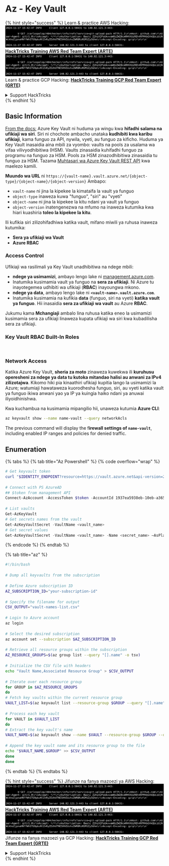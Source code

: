 # Az - Key Vault

{% hint style="success" %}
Learn & practice AWS Hacking:<img src="../../../.gitbook/assets/image (1).png" alt="" data-size="line">[**HackTricks Training AWS Red Team Expert (ARTE)**](https://training.hacktricks.xyz/courses/arte)<img src="../../../.gitbook/assets/image (1).png" alt="" data-size="line">\
Learn & practice GCP Hacking: <img src="../../../.gitbook/assets/image (2).png" alt="" data-size="line">[**HackTricks Training GCP Red Team Expert (GRTE)**<img src="../../../.gitbook/assets/image (2).png" alt="" data-size="line">](https://training.hacktricks.xyz/courses/grte)

<details>

<summary>Support HackTricks</summary>

* Check the [**subscription plans**](https://github.com/sponsors/carlospolop)!
* **Join the** 💬 [**Discord group**](https://discord.gg/hRep4RUj7f) or the [**telegram group**](https://t.me/peass) or **follow** us on **Twitter** 🐦 [**@hacktricks\_live**](https://twitter.com/hacktricks\_live)**.**
* **Share hacking tricks by submitting PRs to the** [**HackTricks**](https://github.com/carlospolop/hacktricks) and [**HackTricks Cloud**](https://github.com/carlospolop/hacktricks-cloud) github repos.

</details>
{% endhint %}

## Basic Information

[From the docs:](https://learn.microsoft.com/en-us/azure/key-vault/general/basic-concepts) Azure Key Vault ni huduma ya wingu kwa **hifadhi salama na ufikiaji wa siri**. Siri ni chochote ambacho unataka **kudhibiti kwa karibu ufikiaji**, kama funguo za API, nywila, vyeti, au funguo za kificho. Huduma ya Key Vault inasaidia aina mbili za vyombo: vaults na pools za usalama wa vifaa vilivyodhibitiwa (HSM). Vaults zinasaidia kuhifadhi funguo za programu na funguo za HSM. Pools za HSM zinazodhibitiwa zinasaidia tu funguo za HSM. Tazama [Muhtasari wa Azure Key Vault REST API](https://learn.microsoft.com/en-us/azure/key-vault/general/about-keys-secrets-certificates) kwa maelezo kamili.

**Muundo wa URL** ni `https://{vault-name}.vault.azure.net/{object-type}/{object-name}/{object-version}` Ambapo:

* `vault-name` ni jina la kipekee la kimataifa la vault ya funguo
* `object-type` inaweza kuwa "funguo", "siri" au "vyeti"
* `object-name` ni jina la kipekee la kitu ndani ya vault ya funguo
* `object-version` inatengenezwa na mfumo na inaweza kutumika kwa hiari kuashiria **toleo la kipekee la kitu**.

Ili kufikia siri zilizohifadhiwa katika vault, mifano miwili ya ruhusa inaweza kutumika:

* **Sera ya ufikiaji wa Vault**
* **Azure RBAC**

### Access Control <a href="#access-control" id="access-control"></a>

Ufikiaji wa rasilimali ya Key Vault unadhibitiwa na ndege mbili:

* **ndege ya usimamizi**, ambayo lengo lake ni [management.azure.com](http://management.azure.com/).
* Inatumika kusimamia vault ya funguo na **sera za ufikiaji**. Ni Azure tu inayotegemea udhibiti wa ufikiaji (**RBAC**) inayoungwa mkono.
* **ndege ya data**, ambayo lengo lake ni **`<vault-name>.vault.azure.com`**.
* Inatumika kusimamia na kufikia **data** (funguo, siri na vyeti) **katika vault ya funguo**. Hii inasaidia **sera za ufikiaji wa vault** au Azure **RBAC**.

Jukumu kama **Mchangiaji** ambalo lina ruhusa katika eneo la usimamizi kusimamia sera za ufikiaji linaweza kupata ufikiaji wa siri kwa kubadilisha sera za ufikiaji.

### Key Vault RBAC Built-In Roles <a href="#rbac-built-in-roles" id="rbac-built-in-roles"></a>

<figure><img src="../../../.gitbook/assets/image (27).png" alt=""><figcaption></figcaption></figure>

### Network Access

Katika Azure Key Vault, **sheria za moto** zinaweza kuwekwa ili **kuruhusu operesheni za ndege ya data tu kutoka mitandao halisi au anwani za IPv4 zilizotajwa**. Kikomo hiki pia kinaathiri ufikiaji kupitia lango la usimamizi la Azure; watumiaji hawataweza kuorodhesha funguo, siri, au vyeti katika vault ya funguo ikiwa anwani yao ya IP ya kuingia haiko ndani ya anuwai iliyoidhinishwa.

Kwa kuchambua na kusimamia mipangilio hii, unaweza kutumia **Azure CLI**:
```bash
az keyvault show --name name-vault --query networkAcls
```
The previous command will display the f**irewall settings of `name-vault`**, including enabled IP ranges and policies for denied traffic.

## Enumeration

{% tabs %}
{% tab title="Az Powershell" %}
{% code overflow="wrap" %}
```powershell
# Get keyvault token
curl "$IDENTITY_ENDPOINT?resource=https://vault.azure.net&api-version=2017-09-01" -H secret:$IDENTITY_HEADER

# Connect with PS AzureAD
## $token from management API
Connect-AzAccount -AccessToken $token -AccountId 1937ea5938eb-10eb-a365-10abede52387 -KeyVaultAccessToken $keyvaulttoken

# List vaults
Get-AzKeyVault
# Get secrets names from the vault
Get-AzKeyVaultSecret -VaultName <vault_name>
# Get secret values
Get-AzKeyVaultSecret -VaultName <vault_name> -Name <secret_name> –AsPlainText
```
{% endcode %}
{% endtab %}

{% tab title="az" %}
```bash
#!/bin/bash

# Dump all keyvaults from the subscription

# Define Azure subscription ID
AZ_SUBSCRIPTION_ID="your-subscription-id"

# Specify the filename for output
CSV_OUTPUT="vault-names-list.csv"

# Login to Azure account
az login

# Select the desired subscription
az account set --subscription $AZ_SUBSCRIPTION_ID

# Retrieve all resource groups within the subscription
AZ_RESOURCE_GROUPS=$(az group list --query "[].name" -o tsv)

# Initialize the CSV file with headers
echo "Vault Name,Associated Resource Group" > $CSV_OUTPUT

# Iterate over each resource group
for GROUP in $AZ_RESOURCE_GROUPS
do
# Fetch key vaults within the current resource group
VAULT_LIST=$(az keyvault list --resource-group $GROUP --query "[].name" -o tsv)

# Process each key vault
for VAULT in $VAULT_LIST
do
# Extract the key vault's name
VAULT_NAME=$(az keyvault show --name $VAULT --resource-group $GROUP --query "name" -o tsv)

# Append the key vault name and its resource group to the file
echo "$VAULT_NAME,$GROUP" >> $CSV_OUTPUT
done
done
```
{% endtab %}
{% endtabs %}

{% hint style="success" %}
Jifunze na fanya mazoezi ya AWS Hacking:<img src="../../../.gitbook/assets/image (1).png" alt="" data-size="line">[**HackTricks Training AWS Red Team Expert (ARTE)**](https://training.hacktricks.xyz/courses/arte)<img src="../../../.gitbook/assets/image (1).png" alt="" data-size="line">\
Jifunze na fanya mazoezi ya GCP Hacking: <img src="../../../.gitbook/assets/image (2).png" alt="" data-size="line">[**HackTricks Training GCP Red Team Expert (GRTE)**<img src="../../../.gitbook/assets/image (2).png" alt="" data-size="line">](https://training.hacktricks.xyz/courses/grte)

<details>

<summary>Support HackTricks</summary>

* Angalia [**mpango wa usajili**](https://github.com/sponsors/carlospolop)!
* **Jiunge na** 💬 [**kikundi cha Discord**](https://discord.gg/hRep4RUj7f) au [**kikundi cha telegram**](https://t.me/peass) au **fuata** sisi kwenye **Twitter** 🐦 [**@hacktricks\_live**](https://twitter.com/hacktricks\_live)**.**
* **Shiriki mbinu za hacking kwa kuwasilisha PRs kwa** [**HackTricks**](https://github.com/carlospolop/hacktricks) na [**HackTricks Cloud**](https://github.com/carlospolop/hacktricks-cloud) repos za github.

</details>
{% endhint %}
